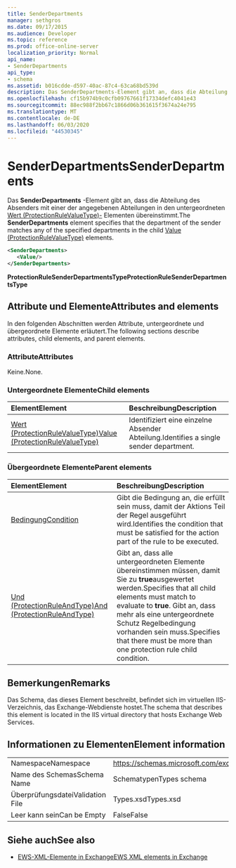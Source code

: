 ```yaml
---
title: SenderDepartments
manager: sethgros
ms.date: 09/17/2015
ms.audience: Developer
ms.topic: reference
ms.prod: office-online-server
localization_priority: Normal
api_name:
- SenderDepartments
api_type:
- schema
ms.assetid: b016cdde-d597-40ac-87c4-63ca68bd539d
description: Das SenderDepartments-Element gibt an, dass die Abteilung des Absenders mit einer der angegebenen Abteilungen in den untergeordneten Wert (ProtectionRuleValueType)-Elementen übereinstimmt.
ms.openlocfilehash: cf15b974b9c0cfb09767661f17334defc4041e43
ms.sourcegitcommit: 88ec988f2bb67c1866d06b361615f3674a24e795
ms.translationtype: MT
ms.contentlocale: de-DE
ms.lasthandoff: 06/03/2020
ms.locfileid: "44530345"
---
```

# <a name="senderdepartments"></a><span data-ttu-id="39ebe-103">SenderDepartments</span><span class="sxs-lookup"><span data-stu-id="39ebe-103">SenderDepartments</span></span>

<span data-ttu-id="39ebe-104">Das **SenderDepartments** -Element gibt an, dass die Abteilung des Absenders mit einer der angegebenen Abteilungen in den untergeordneten [Wert (ProtectionRuleValueType)-](value-protectionrulevaluetype.md) Elementen übereinstimmt.</span><span class="sxs-lookup"><span data-stu-id="39ebe-104">The **SenderDepartments** element specifies that the department of the sender matches any of the specified departments in the child [Value (ProtectionRuleValueType)](value-protectionrulevaluetype.md) elements.</span></span> 
  
```XML
<SenderDepartments>
   <Value/>
</SenderDepartments>
```

 <span data-ttu-id="39ebe-105">**ProtectionRuleSenderDepartmentsType**</span><span class="sxs-lookup"><span data-stu-id="39ebe-105">**ProtectionRuleSenderDepartmentsType**</span></span>
## <a name="attributes-and-elements"></a><span data-ttu-id="39ebe-106">Attribute und Elemente</span><span class="sxs-lookup"><span data-stu-id="39ebe-106">Attributes and elements</span></span>

<span data-ttu-id="39ebe-107">In den folgenden Abschnitten werden Attribute, untergeordnete und übergeordnete Elemente erläutert.</span><span class="sxs-lookup"><span data-stu-id="39ebe-107">The following sections describe attributes, child elements, and parent elements.</span></span>
  
### <a name="attributes"></a><span data-ttu-id="39ebe-108">Attribute</span><span class="sxs-lookup"><span data-stu-id="39ebe-108">Attributes</span></span>

<span data-ttu-id="39ebe-109">Keine.</span><span class="sxs-lookup"><span data-stu-id="39ebe-109">None.</span></span>
  
### <a name="child-elements"></a><span data-ttu-id="39ebe-110">Untergeordnete Elemente</span><span class="sxs-lookup"><span data-stu-id="39ebe-110">Child elements</span></span>

|<span data-ttu-id="39ebe-111">**Element**</span><span class="sxs-lookup"><span data-stu-id="39ebe-111">**Element**</span></span>|<span data-ttu-id="39ebe-112">**Beschreibung**</span><span class="sxs-lookup"><span data-stu-id="39ebe-112">**Description**</span></span>|
|:-----|:-----|
|[<span data-ttu-id="39ebe-113">Wert (ProtectionRuleValueType)</span><span class="sxs-lookup"><span data-stu-id="39ebe-113">Value (ProtectionRuleValueType)</span></span>](value-protectionrulevaluetype.md) <br/> |<span data-ttu-id="39ebe-114">Identifiziert eine einzelne Absender Abteilung.</span><span class="sxs-lookup"><span data-stu-id="39ebe-114">Identifies a single sender department.</span></span>  <br/> |
   
### <a name="parent-elements"></a><span data-ttu-id="39ebe-115">Übergeordnete Elemente</span><span class="sxs-lookup"><span data-stu-id="39ebe-115">Parent elements</span></span>

|<span data-ttu-id="39ebe-116">**Element**</span><span class="sxs-lookup"><span data-stu-id="39ebe-116">**Element**</span></span>|<span data-ttu-id="39ebe-117">**Beschreibung**</span><span class="sxs-lookup"><span data-stu-id="39ebe-117">**Description**</span></span>|
|:-----|:-----|
|[<span data-ttu-id="39ebe-118">Bedingung</span><span class="sxs-lookup"><span data-stu-id="39ebe-118">Condition</span></span>](condition.md) <br/> |<span data-ttu-id="39ebe-119">Gibt die Bedingung an, die erfüllt sein muss, damit der Aktions Teil der Regel ausgeführt wird.</span><span class="sxs-lookup"><span data-stu-id="39ebe-119">Identifies the condition that must be satisfied for the action part of the rule to be executed.</span></span>  <br/> |
|[<span data-ttu-id="39ebe-120">Und (ProtectionRuleAndType)</span><span class="sxs-lookup"><span data-stu-id="39ebe-120">And (ProtectionRuleAndType)</span></span>](and-protectionruleandtype.md) <br/> |<span data-ttu-id="39ebe-121">Gibt an, dass alle untergeordneten Elemente übereinstimmen müssen, damit Sie zu **true**ausgewertet werden.</span><span class="sxs-lookup"><span data-stu-id="39ebe-121">Specifies that all child elements must match to evaluate to **true**.</span></span> <span data-ttu-id="39ebe-122">Gibt an, dass mehr als eine untergeordnete Schutz Regelbedingung vorhanden sein muss.</span><span class="sxs-lookup"><span data-stu-id="39ebe-122">Specifies that there must be more than one protection rule child condition.</span></span>  <br/> |
   
## <a name="remarks"></a><span data-ttu-id="39ebe-123">Bemerkungen</span><span class="sxs-lookup"><span data-stu-id="39ebe-123">Remarks</span></span>

<span data-ttu-id="39ebe-124">Das Schema, das dieses Element beschreibt, befindet sich im virtuellen IIS-Verzeichnis, das Exchange-Webdienste hostet.</span><span class="sxs-lookup"><span data-stu-id="39ebe-124">The schema that describes this element is located in the IIS virtual directory that hosts Exchange Web Services.</span></span>
  
## <a name="element-information"></a><span data-ttu-id="39ebe-125">Informationen zu Elementen</span><span class="sxs-lookup"><span data-stu-id="39ebe-125">Element information</span></span>

|||
|:-----|:-----|
|<span data-ttu-id="39ebe-126">Namespace</span><span class="sxs-lookup"><span data-stu-id="39ebe-126">Namespace</span></span>  <br/> |https://schemas.microsoft.com/exchange/services/2006/types  <br/> |
|<span data-ttu-id="39ebe-127">Name des Schemas</span><span class="sxs-lookup"><span data-stu-id="39ebe-127">Schema Name</span></span>  <br/> |<span data-ttu-id="39ebe-128">Schematypen</span><span class="sxs-lookup"><span data-stu-id="39ebe-128">Types schema</span></span>  <br/> |
|<span data-ttu-id="39ebe-129">Überprüfungsdatei</span><span class="sxs-lookup"><span data-stu-id="39ebe-129">Validation File</span></span>  <br/> |<span data-ttu-id="39ebe-130">Types.xsd</span><span class="sxs-lookup"><span data-stu-id="39ebe-130">Types.xsd</span></span>  <br/> |
|<span data-ttu-id="39ebe-131">Leer kann sein</span><span class="sxs-lookup"><span data-stu-id="39ebe-131">Can be Empty</span></span>  <br/> |<span data-ttu-id="39ebe-132">False</span><span class="sxs-lookup"><span data-stu-id="39ebe-132">False</span></span>  <br/> |
   
## <a name="see-also"></a><span data-ttu-id="39ebe-133">Siehe auch</span><span class="sxs-lookup"><span data-stu-id="39ebe-133">See also</span></span>



- [<span data-ttu-id="39ebe-134">EWS-XML-Elemente in Exchange</span><span class="sxs-lookup"><span data-stu-id="39ebe-134">EWS XML elements in Exchange</span></span>](ews-xml-elements-in-exchange.md)

